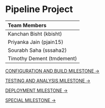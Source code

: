 # Pipeline Project

| **Team Members** |
| :--- |
| Kanchan Bisht (kbisht) |
| Priyanka Jain (pjain15) |
| Sourabh Saha (sssaha2) |
| Timothy Dement (tmdement) |

[CONFIGURATION AND BUILD MILESTONE &#8594;](https://github.ncsu.edu/tmdement/DEVOPS-PROJECT/tree/cm+build)

[TESTING AND ANALYSIS MILESTONE &#8594;](https://github.ncsu.edu/tmdement/DEVOPS-PROJECT/tree/test+analysis)

[DEPLOYMENT MILESTONE &#8594;](https://github.ncsu.edu/tmdement/DEVOPS-PROJECT/tree/deploy)

[SPECIAL MILESTONE &#8594;](https://github.ncsu.edu/tmdement/DEVOPS-PROJECT/tree/special)